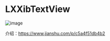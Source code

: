 # LXXibTextView

![image](https://github.com/liuxinixn/LXXibTextView/blob/master/%E8%87%AA%E5%AE%9A%E4%B9%89textView.gif)


介绍：https://www.jianshu.com/p/c5a4f51db4b2
